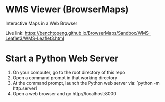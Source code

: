 # WMS Viewer (BrowserMaps)
 Interactive Maps in a Web Browser

 Live link: https://benchtopeng.github.io/BrowserMaps/Sandbox/WMS-Leaflet3/WMS-Leaflet3.html
 
# Start a Python Web Server

  1) On your computer, go to the root directory of this repo		
  2) Open a command prompt in that working directory		
  3) At the command prompt, launch the Python web server via: `python -m http.server1
  4) Open a web browser and go http://localhost:8000

